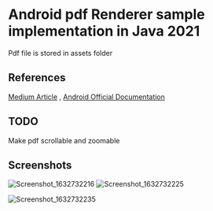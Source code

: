 # Android pdf Renderer sample implementation in Java 2021

Pdf file is stored in assets folder 

## References

[Medium Article](https://medium.com/@chahat.jain0/rendering-a-pdf-document-in-android-activity-fragment-using-pdfrenderer-442462cb8f9a)
, 
[Android Official Documentation](https://developer.android.com/reference/android/graphics/pdf/PdfRenderer)

## TODO

Make pdf scrollable and zoomable

## Screenshots
![Screenshot_1632732216](https://user-images.githubusercontent.com/25566216/134875005-eee4462b-35b3-4971-95ad-ec940a1edc65.png) ![Screenshot_1632732225](https://user-images.githubusercontent.com/25566216/134875184-6921dfaf-e083-4e05-ba15-bdcfa2df7bf3.png)

![Screenshot_1632732235](https://user-images.githubusercontent.com/25566216/134875255-ebdc789b-9b45-42df-aa4b-32e287256b23.png)

